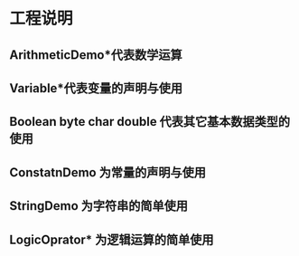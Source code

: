 # 工程说明
## ArithmeticDemo*代表数学运算
## Variable*代表变量的声明与使用
## Boolean byte char double 代表其它基本数据类型的使用
## ConstatnDemo 为常量的声明与使用
## StringDemo 为字符串的简单使用
## LogicOprator* 为逻辑运算的简单使用
